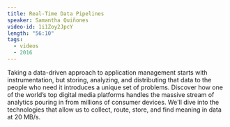 ```yaml
---
title: Real-Time Data Pipelines
speaker: Samantha Quiñones
video-id: 1i1Zoy2JpcY
length: "56:10"
tags:
  - videos
  - 2016
---
```


Taking a data-driven approach to application management starts with instrumentation, but storing, analyzing, and distributing that data to the people who need it introduces a unique set of problems. Discover how one of the world’s top digital media platforms handles the massive stream of analytics pouring in from millions of consumer devices. We'll dive into the technologies that allow us to collect, route, store, and find meaning in data at 20 MB/s.
